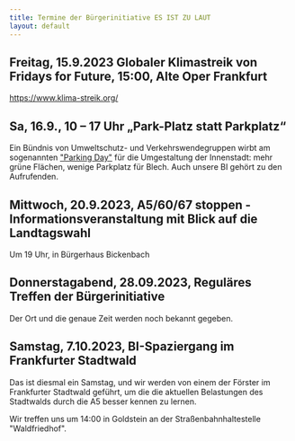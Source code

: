 ```yaml
---
title: Termine der Bürgerinitiative ES IST ZU LAUT
layout: default
---
```


## Freitag, 15.9.2023 Globaler Klimastreik von Fridays for Future, 15:00, Alte Oper Frankfurt

<https://www.klima-streik.org/>

## Sa, 16.9., 10 – 17 Uhr	„Park-Platz statt Parkplatz“

Ein Bündnis von Umweltschutz- und Verkehrswendegruppen wirbt am sogenannten ["Parking Day"](https://hessen.vcd.org/startseite/detail/frankfurt-feiert-den-parkingday-2023-1) für die Umgestaltung der Innenstadt: mehr grüne Flächen, wenige Parkplatz für Blech. Auch unsere BI gehört zu den Aufrufenden.

## Mittwoch, 20.9.2023, A5/60/67 stoppen - Informationsveranstaltung mit Blick auf die Landtagswahl

Um 19 Uhr, in Bürgerhaus Bickenbach

## Donnerstagabend, 28.09.2023, Reguläres Treffen der Bürgerinitiative

Der Ort und die genaue Zeit werden noch bekannt gegeben.

## Samstag, 7.10.2023, BI-Spaziergang im Frankfurter Stadtwald

Das ist diesmal ein Samstag, und wir werden von einem der Förster im Frankfurter Stadtwald geführt, um die die aktuellen Belastungen des Stadtwalds durch die A5 besser kennen zu lernen.

Wir treffen uns um 14:00 in Goldstein an der Straßenbahnhaltestelle "Waldfriedhof".
